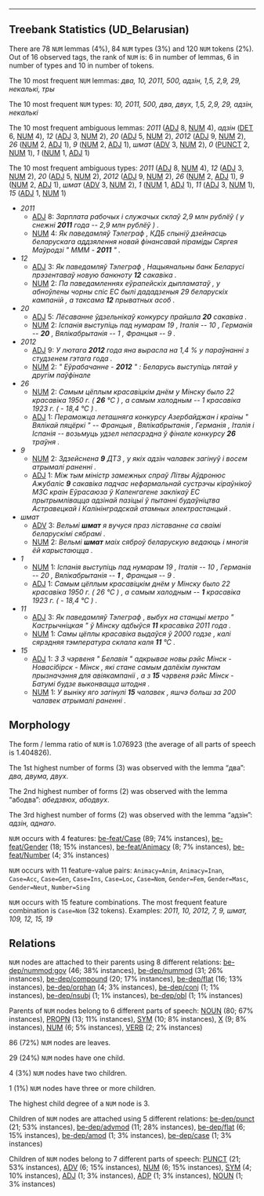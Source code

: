 

--------------------------------------------------------------------------------

## Treebank Statistics (UD_Belarusian)

There are 78 `NUM` lemmas (4%), 84 `NUM` types (3%) and 120 `NUM` tokens (2%).
Out of 16 observed tags, the rank of `NUM` is: 6 in number of lemmas, 6 in number of types and 10 in number of tokens.

The 10 most frequent `NUM` lemmas: <em>два, 10, 2011, 500, адзін, 1,5, 2,9, 29, некалькі, тры</em>

The 10 most frequent `NUM` types:  <em>10, 2011, 500, два, двух, 1,5, 2,9, 29, адзін, некалькі</em>

The 10 most frequent ambiguous lemmas: <em>2011</em> ([ADJ]() 8, [NUM]() 4), <em>адзін</em> ([DET]() 6, [NUM]() 4), <em>12</em> ([ADJ]() 3, [NUM]() 2), <em>20</em> ([ADJ]() 5, [NUM]() 2), <em>2012</em> ([ADJ]() 9, [NUM]() 2), <em>26</em> ([NUM]() 2, [ADJ]() 1), <em>9</em> ([NUM]() 2, [ADJ]() 1), <em>шмат</em> ([ADV]() 3, [NUM]() 2), <em>0</em> ([PUNCT]() 2, [NUM]() 1), <em>1</em> ([NUM]() 1, [ADJ]() 1)

The 10 most frequent ambiguous types:  <em>2011</em> ([ADJ]() 8, [NUM]() 4), <em>12</em> ([ADJ]() 3, [NUM]() 2), <em>20</em> ([ADJ]() 5, [NUM]() 2), <em>2012</em> ([ADJ]() 9, [NUM]() 2), <em>26</em> ([NUM]() 2, [ADJ]() 1), <em>9</em> ([NUM]() 2, [ADJ]() 1), <em>шмат</em> ([ADV]() 3, [NUM]() 2), <em>1</em> ([NUM]() 1, [ADJ]() 1), <em>11</em> ([ADJ]() 3, [NUM]() 1), <em>15</em> ([ADJ]() 1, [NUM]() 1)


* <em>2011</em>
  * [ADJ]() 8: <em>Зарплата рабочых і служачых склаў 2,9 млн рублёў ( у снежні <b>2011</b> года -- 2,9 млн рублёў ) .</em>
  * [NUM]() 4: <em>Як паведамляў Тэлеграф , КДБ спыніў дзейнасць беларускага аддзялення новай фінансавай піраміды Сяргея Маўродзі " МММ - <b>2011</b> " .</em>
* <em>12</em>
  * [ADJ]() 3: <em>Як паведамляў Тэлеграф , Нацыянальны банк Беларусі прэзентаваў новую банкноту <b>12</b> сакавіка .</em>
  * [NUM]() 2: <em>Па паведамленнях еўрапейскіх дыпламатаў , у абноўлены чорны спіс ЕС былі дададзеныя 29 беларускіх кампаній , а таксама <b>12</b> прыватных асоб .</em>
* <em>20</em>
  * [ADJ]() 5: <em>Лёсаванне ўдзельнікаў конкурсу прайшла <b>20</b> сакавіка .</em>
  * [NUM]() 2: <em>Іспанія выступіць пад нумарам 19 , Італія -- 10 , Германія -- <b>20</b> , Вялікабрытанія -- 1 , Францыя -- 9 .</em>
* <em>2012</em>
  * [ADJ]() 9: <em>У лютага <b>2012</b> года яна вырасла на 1,4 % у параўнанні з студзенем гэтага года .</em>
  * [NUM]() 2: <em>" Еўрабачанне - <b>2012</b> " : Беларусь выступіць пятай у другім паўфінале</em>
* <em>26</em>
  * [NUM]() 2: <em>Самым цёплым красавіцкім днём у Мінску было 22 красавіка 1950 г. ( <b>26</b> °С ) , а самым халодным -- 1 красавіка 1923 г. ( - 18,4 °С ) .</em>
  * [ADJ]() 1: <em>Пераможца леташняга конкурсу Азербайджан і краіны " Вялікай пяцёркі " -- Францыя , Вялікабрытанія , Германія , Італія і Іспанія -- возьмуць удзел непасрэдна ў фінале конкурсу <b>26</b> траўня .</em>
* <em>9</em>
  * [NUM]() 2: <em>Здзейснена <b>9</b> ДТЗ , у якіх адзін чалавек загінуў і восем атрымалі раненні .</em>
  * [ADJ]() 1: <em>Між тым міністр замежных спраў Літвы Аўдронюс Ажубаліс <b>9</b> сакавіка падчас нефармальнай сустрэчы кіраўнікоў МЗС краін Еўрасаюза ў Капенгагене заклікаў ЕС прытрымлівацца адзінай пазіцыі ў пытанні будаўніцтва Астравецкай і Калінінградскай атамных электрастанцый .</em>
* <em>шмат</em>
  * [ADV]() 3: <em>Вельмі <b>шмат</b> я вучуся праз ліставанне са сваімі беларускімі сябрамі .</em>
  * [NUM]() 2: <em>Вельмі <b>шмат</b> маіх сяброў беларускую ведаюць і многія ёй карыстаюцца .</em>
* <em>1</em>
  * [NUM]() 1: <em>Іспанія выступіць пад нумарам 19 , Італія -- 10 , Германія -- 20 , Вялікабрытанія -- <b>1</b> , Францыя -- 9 .</em>
  * [ADJ]() 1: <em>Самым цёплым красавіцкім днём у Мінску было 22 красавіка 1950 г. ( 26 °С ) , а самым халодным -- <b>1</b> красавіка 1923 г. ( - 18,4 °С ) .</em>
* <em>11</em>
  * [ADJ]() 3: <em>Як паведамляў Тэлеграф , выбух на станцыі метро " Кастрычніцкая " ў Мінску адбыўся <b>11</b> красавіка 2011 года .</em>
  * [NUM]() 1: <em>Самы цёплы красавіка выдаўся ў 2000 годзе , калі сярэдняя тэмпература склала каля <b>11</b> °С .</em>
* <em>15</em>
  * [ADJ]() 1: <em>З 3 чэрвеня " Белавія " адкрывае новы рэйс Мінск - Новасібірск - Мінск , які стане самым далёкім пунктам прызначэння для авіякампаніі , а з <b>15</b> чэрвеня рэйс Мінск - Батумі будзе выконвацца штодня .</em>
  * [NUM]() 1: <em>У выніку яго загінулі <b>15</b> чалавек , яшчэ больш за 200 чалавек атрымалі раненні .</em>

## Morphology

The form / lemma ratio of `NUM` is 1.076923 (the average of all parts of speech is 1.404826).

The 1st highest number of forms (3) was observed with the lemma “два”: <em>два, двума, двух</em>.

The 2nd highest number of forms (2) was observed with the lemma “абодва”: <em>абедзвюх, абодвух</em>.

The 3rd highest number of forms (2) was observed with the lemma “адзін”: <em>адзін, аднаго</em>.

`NUM` occurs with 4 features: [be-feat/Case]() (89; 74% instances), [be-feat/Gender]() (18; 15% instances), [be-feat/Animacy]() (8; 7% instances), [be-feat/Number]() (4; 3% instances)

`NUM` occurs with 11 feature-value pairs: `Animacy=Anim`, `Animacy=Inan`, `Case=Acc`, `Case=Gen`, `Case=Ins`, `Case=Loc`, `Case=Nom`, `Gender=Fem`, `Gender=Masc`, `Gender=Neut`, `Number=Sing`

`NUM` occurs with 15 feature combinations.
The most frequent feature combination is `Case=Nom` (32 tokens).
Examples: <em>2011, 10, 2012, 7, 9, шмат, 109, 12, 15, 19</em>


## Relations

`NUM` nodes are attached to their parents using 8 different relations: [be-dep/nummod:gov]() (46; 38% instances), [be-dep/nummod]() (31; 26% instances), [be-dep/compound]() (20; 17% instances), [be-dep/flat]() (16; 13% instances), [be-dep/orphan]() (4; 3% instances), [be-dep/conj]() (1; 1% instances), [be-dep/nsubj]() (1; 1% instances), [be-dep/obl]() (1; 1% instances)

Parents of `NUM` nodes belong to 6 different parts of speech: [NOUN]() (80; 67% instances), [PROPN]() (13; 11% instances), [SYM]() (10; 8% instances), [X]() (9; 8% instances), [NUM]() (6; 5% instances), [VERB]() (2; 2% instances)

86 (72%) `NUM` nodes are leaves.

29 (24%) `NUM` nodes have one child.

4 (3%) `NUM` nodes have two children.

1 (1%) `NUM` nodes have three or more children.

The highest child degree of a `NUM` node is 3.

Children of `NUM` nodes are attached using 5 different relations: [be-dep/punct]() (21; 53% instances), [be-dep/advmod]() (11; 28% instances), [be-dep/flat]() (6; 15% instances), [be-dep/amod]() (1; 3% instances), [be-dep/case]() (1; 3% instances)

Children of `NUM` nodes belong to 7 different parts of speech: [PUNCT]() (21; 53% instances), [ADV]() (6; 15% instances), [NUM]() (6; 15% instances), [SYM]() (4; 10% instances), [ADJ]() (1; 3% instances), [ADP]() (1; 3% instances), [NOUN]() (1; 3% instances)

